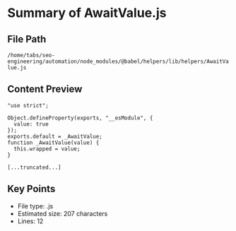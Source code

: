 # Summary of AwaitValue.js
  
## File Path
`/home/tabs/seo-engineering/automation/node_modules/@babel/helpers/lib/helpers/AwaitValue.js`

## Content Preview
```
"use strict";

Object.defineProperty(exports, "__esModule", {
  value: true
});
exports.default = _AwaitValue;
function _AwaitValue(value) {
  this.wrapped = value;
}

[...truncated...]
```

## Key Points
- File type: .js
- Estimated size: 207 characters
- Lines: 12
